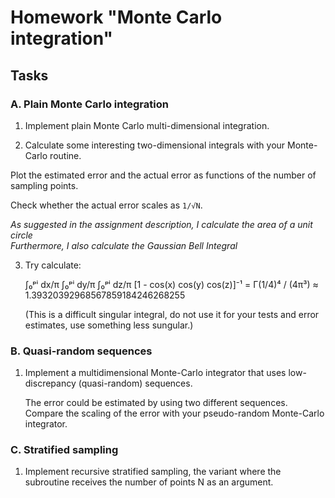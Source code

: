 # Homework "Monte Carlo integration"

## Tasks

### A. Plain Monte Carlo integration

1. Implement plain Monte Carlo multi-dimensional integration.

2. Calculate some interesting two-dimensional integrals with your Monte-Carlo routine.

Plot the estimated error and the actual error as functions of the number of sampling points. 

Check whether the actual error scales as `1/√N`.

*As suggested in the assignment description, I calculate the area of a unit circle*  
*Furthermore, I also calculate the Gaussian Bell Integral*

3. Try calculate:  

   ∫₀ᵖⁱ dx/π ∫₀ᵖⁱ dy/π ∫₀ᵖⁱ dz/π [1 - cos(x) cos(y) cos(z)]⁻¹ = Γ(1/4)⁴ / (4π³) ≈ 1.39320392968567859184246268255  

   (This is a difficult singular integral, do not use it for your tests and error estimates, use something less sungular.)

### B. Quasi-random sequences

1. Implement a multidimensional Monte-Carlo integrator that uses low-discrepancy (quasi-random) sequences. 

   The error could be estimated by using two different sequences. 
   Compare the scaling of the error with your pseudo-random Monte-Carlo integrator.
  
### C. Stratified sampling

1. Implement recursive stratified sampling, the variant where the subroutine receives the number of points N as an argument.
